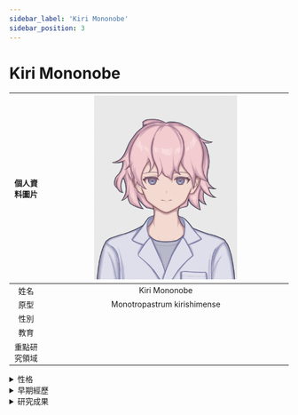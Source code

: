 ```yaml
---
sidebar_label: 'Kiri Mononobe'
sidebar_position: 3
---
```


# Kiri Mononobe

|個人資料圖片|<img src="https://raw.githubusercontent.com/Monoginryoso/ocwiki/dc26dc8a94953efa170f966964a6aa0e91e89c46/static/img/mk-profile.svg" width="60%" />|
|:--:|:--:|
|姓名|Kiri Mononobe|
|原型|Monotropastrum kirishimense|
|性別| |
|教育| |
|重點研究領域| |

<details>
  <summary>性格</summary>
  Placeholder
</details>

<details>
  <summary>早期經歷</summary>
  Placeholder
</details>

<details>
  <summary>研究成果</summary>
  Placeholder
</details>